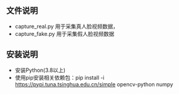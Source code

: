 ## 文件说明

- capture_real.py 用于采集真人脸视频数据，
- capture_fake.py 用于采集假人脸视频数据

## 安装说明

- 安装Python(3.8以上)
- 使用pip安装相关依赖包：pip install -i https://pypi.tuna.tsinghua.edu.cn/simple opencv-python numpy
